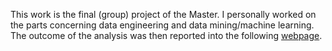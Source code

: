 This work is the final (group) project of the Master. I personally worked on the parts concerning data engineering and data mining/machine learning. The outcome of the analysis was then reported into the following [webpage](https://scordinod1994.github.io/g1-2025-website).
